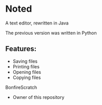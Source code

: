# Noted
A text editor, rewritten in Java

The previous version was written in Python

## Features:
 - Saving files
 - Printing files
 - Opening files
 - Copying files

BonfireScratch
 - Owner of this repository
